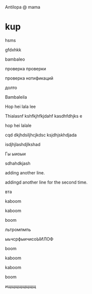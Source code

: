 Antilopa
@ mama
# kup

hsms

gfdxhkk

bambaleo

проверка проверки

проверка нотификаций

долто

Bambaleila


Hop hei lala lee

Thialasnf kshfkjhfkjdahf kasdhfdhjks
e

hop hei lalale

cqd dkjhdsiljhcjkdsc
ksjdhjskhdjada


isdjhjlashdjlkshad


Гы ыиоыи

sdhahdkjash

adding another line.

addingd another line for the second time.

вта

kaboom

kaboom

boom

льтромпмпь

ыьчсрфыичисоЫИЛОФ


boom

kaboom

kaboom

boom

ищщщщщщщщ
